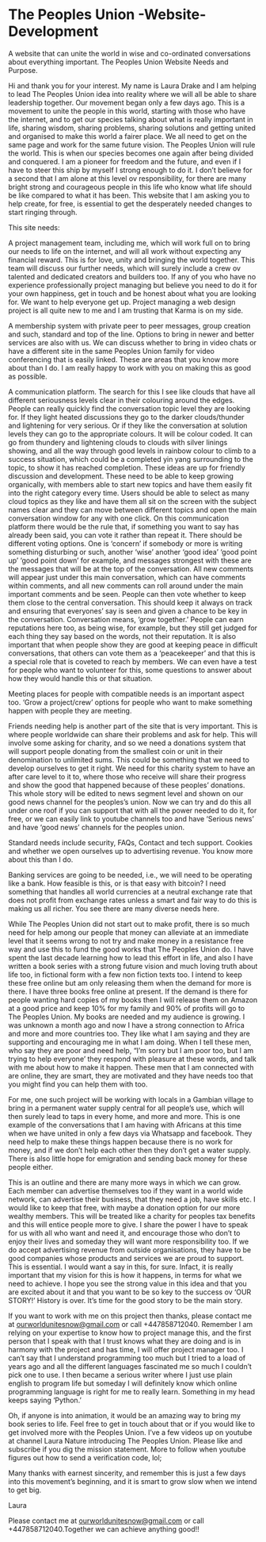# The Peoples Union -Website-Development
A website that can unite the world in wise and co-ordinated conversations about everything important.
The Peoples Union Website Needs and Purpose.

Hi and thank you for your interest. My name is Laura Drake and I am helping to lead The Peoples Union idea into reality where we will all be able to share leadership together. Our movement began only a few days ago. This is a movement to unite the people in this world, starting with those who have the internet, and to get our species talking about what is really important in life, sharing wisdom, sharing problems, sharing solutions and getting united and organised to make this world a fairer place. We all need to get on the same page and work for the same future vision. The Peoples Union will rule the world. This is when our species becomes one again after being divided and conquered. I am a pioneer for freedom and the future, and even if I have to steer this ship by myself I strong enough to do it. I don’t believe for a second that I am alone at this level ov responsibility, for there are many bright strong and courageous people in this life who know what life should be like compared to what it has been. This website that I am asking you to help create, for free, is essential to get the desperately needed changes to start ringing through. 

This site needs:

A project management team, including me, which will work full on to bring our needs to life on the internet, and will all work without expecting any financial reward. This is for love, unity and bringing the world together. This team will discuss our further needs, which will surely include a crew ov talented and dedicated creators and builders too. If any of you who have no experience professionally project managing but believe you need to do it for your own happiness, get in touch and be honest about what you are looking for. We want to help everyone get up. Project managing a web design project is all quite new to me and I am trusting that Karma is on my side.

A membership system with private peer to peer messages, group creation and such, standard and top of the line. Options to bring in newer and better services are also with us. We can discuss whether to bring in video chats or have a different site in the same Peoples Union family for video conferencing that is easily linked. These are areas that you know more about than I do. I am really happy to work with you on making this as good as possible. 

A communication platform. The search for this I see like clouds that have all different seriousness levels clear in their colouring around the edges. People can really quickly find the conversation topic level they are looking for. If they light heated discussions they go to the darker clouds/thunder and lightening for very serious. Or if they like the conversation at solution levels they can go to the appropriate colours. It will be colour coded. It can go from thundery and lightening clouds to clouds with silver linings showing, and all the way through good levels in rainbow colour to climb to a success situation, which could be a completed yin yang surrounding to the topic, to show it has reached completion. These ideas are up for friendly discussion and development.  These need to be able to keep growing organically, with members able to start new topics and have them easily fit into the right category every time. Users should be able to select as many cloud topics as they like and have them all sit on the screen with the subject names clear and they can move between different topics and open the main conversation window for any with one click. On this communication platform there would be the rule that, if something you want to say has already been said, you can vote it rather than repeat it. There should be different voting options. One is ‘concern’ if somebody or more is writing something disturbing or such, another ‘wise’ another ‘good idea’ ‘good point up’ ‘good point down’ for example, and messages strongest with these are the messages that will be at the top of the conversation. All new comments will appear just under this main conversation, which can have comments within comments, and all new comments can roll around under the main important comments and be seen. People can then vote whether to keep them close to the central conversation. This should  keep it always on track and ensuring that everyones’ say is seen and given a chance to be key in the conversation. Conversation means, ‘grow together.’ People can earn reputations here too, as being wise, for example, but they still get judged for each thing they say based on the words, not their reputation. It is also important that when people show they are good at keeping peace in difficult conversations, that others can vote them as a ‘peacekeeper’ and that this is a special role that is coveted to reach by members. We can even have a test for people who want to volunteer for this, some questions to answer about how they would handle this or that situation. 

Meeting places for people with compatible needs is an important aspect too. ‘Grow a project/crew’ options for people who want to make something happen with people they are meeting. 

Friends needing help is another part of the site that is very important. This is where people worldwide can share their problems and ask for help. This will involve some asking for charity, and so we need a donations system that will support people donating from the smallest coin or unit in their denomination to unlimited sums. This could be something that we need to develop ourselves to get it right. We need for this charity system to have an after care level to it to, where those who receive will share their progress and show the good that happened because of these peoples’ donations. This whole story will be edited to news segment level and shown on our good news channel for the peoples’s union. Now we can try and do this all under one roof if you can support that with all the power needed to do it, for free, or we can easily link to youtube channels too and have ‘Serious news’ and have ‘good news’ channels for the peoples union.


Standard needs include security, FAQs, Contact and tech support. Cookies and whether we open ourselves up to advertising revenue. You know more about this than I do. 

Banking services are going to be needed, i.e., we will need to be operating like a bank. How feasible is this, or is that easy with bitcoin? I need something that handles all world currencies at a neutral exchange rate that does not profit from exchange rates unless a smart and fair way to do this is making us all richer. You see there are many diverse needs here.


While The Peoples Union did not start out to make profit, there is so much need for help among our people that money can alleviate at an immediate level that it seems wrong to not try and make money in a resistance free way and use this to fund the good works that The Peoples Union do. I have spent the last decade learning how to lead this effort in life, and also I have written a book series with a strong future vision and much loving truth about life too, in fictional form with a few non fiction texts too. I intend to keep these free online but am only releasing them when the demand for more is there. I have three books free online at present. If the demand is there for people wanting hard copies of my books then I will release them on Amazon at a good price and keep 10% for my family and 90% of profits will go to The Peoples Union. My books are needed and my audience is growing. I was unknown a month ago and now I have a strong connection to Africa and more and more countries too. They like what I am saying and they are supporting and encouraging me in what I am doing. When I tell these men, who say they are poor and need help, “I’m sorry but I am poor too, but I am trying to help everyone’ they respond with pleasure at these words, and talk with me about how to make it happen. These men that I am connected with are online, they are smart, they are motivated and they have needs too that you might find you can help them with too. 

For me, one such project will be working with locals in a Gambian village to bring in a permanent water supply central for all people’s use, which will then surely lead to taps in every home, and more and more. This is one example of the conversations that I am having with Africans at this time when we have united in only a few days via Whatsapp and facebook. They need help to make these things happen because there is no work for money, and if we don’t help each other then they don’t get a water supply. There is also little hope for emigration and sending back money for these people either. 

This is an outline and there are many more ways in which we can grow. Each member can advertise themselves too if they want in a world wide network, can advertise their business, that they need a job, have skills etc. I would like to keep that free, with maybe a donation option for our more wealthy members. This will be treated like a charity for peoples tax benefits and this will entice people more to give. I share the power I have to speak for us with all who want and need it, and encourage those who don’t to enjoy their lives and someday they will want more responsibility too. If we do accept advertising revenue from outside organisations, they have to be good companies whose products and services we are proud to support. This is essential. I would want a say in this, for sure. Infact, it is really important that my vision for this is how it happens, in terms for what we need to achieve. I hope you see the strong value in this idea and that you are excited about it and that you want to be so key to the success ov ‘OUR STORY!’ History is over. It’s time for the good story to be the main story.

If you want to work with me on this project then thanks, please contact me at ourworldunitesnow@gmail.com or call +447858712040. Remember I am relying on your expertise to know how to project manage this, and the first person that I speak with that I trust knows what they are doing and is in harmony with the project and has time, I will offer project manager too. I can’t say that I understand programming too much but I tried to a load of years ago and all the different languages fascinated me so much I couldn’t pick one to use. I then became a serious writer where I just use plain english to program life but someday I will definitely know which online programming language is right for me to really learn. Something in my head keeps saying ‘Python.’  

Oh, if anyone is into animation, it would be an amazing way to bring my book series to life. Feel free to get in touch about that or if you would like to get involved more with the Peoples Union. 
I’ve a few videos up on youtube at channel Laura Nature introducing The Peoples Union. Please like and subscribe if you dig the mission statement. More to follow when youtube figures out how to send a verification code, lol;

Many thanks with earnest sincerity, and remember this is just a few days into this movement’s beginning, and it is smart to grow slow when we intend to get big.

Laura 

Please contact me at ourworldunitesnow@gmail.com or call +447858712040.Together we can achieve anything good!!
